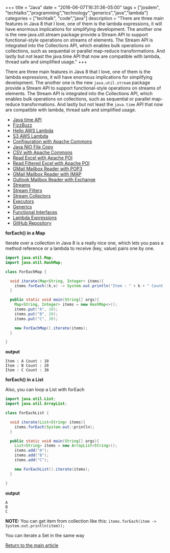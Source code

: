 +++
title = "Java"
date = "2016-06-07T16:31:36-05:00"
tags = ["josdem", "techtalks","programming","technology","generics","java","lambda"]
categories = ["techtalk", "code","java"]
description = "There are three main features in Java 8 that I love, one of them is the lambda expressions, it will have enormous implications for simplifying development. The another one is the new java.util.stream package provide a Stream API to support functional-style operations on streams of elements. The Stream API is integrated into the Collections API, which enables bulk operations on collections, such as sequential or parallel map-reduce transformations. And lastly but not least the java.time API that now are compatible with lambda, thread safe and simplified usage."
+++

There are three main features in Java 8 that I love, one of them is the lambda expressions, it will have enormous implications for simplifying development. The another one is the new `java.util.stream` package provide a Stream API to support functional-style operations on streams of elements. The Stream API is integrated into the Collections API, which enables bulk operations on collections, such as sequential or parallel map-reduce transformations. And lastly but not least the `java.time` API that now are compatible with lambda, thread safe and simplified usage.


* [Java time API](/techtalk/java/java_time_api)
* [FizzBuzz](/techtalk/java/java_fizz_buzz)
* [Hello AWS Lambda](/techtalk/java/hello_aws_lambda)
* [S3 AWS Lambda](/techtalk/java/s3_aws_lambda)
* [Configuration with Apache Commons](/techtalk/java/configuration_apache_commons)
* [Java NIO File Copy](/techtalk/java/java_nio_copy)
* [CSV with Apache Commons](/techtalk/java/csv_apache_commons)
* [Read Excel with Apache POI](/techtalk/java/apache_poi_excel)
* [Read Filtered Excel with Apache POI](/techtalk/java/apache_poi_excel_filter_reader)
* [GMail Mailbox Reader with POP3](/techtalk/java/mailbox_reader_pop3)
* [GMail Mailbox Reader with IMAP](/techtalk/java/mailbox_reader_imap)
* [Outlook Mailbox Reader with Exchange](/techtalk/java/mailbox_reader_exchange)
* [Streams](/techtalk/java/streams)
* [Stream Filters](/techtalk/java/stream_filters)
* [Stream Collectors](/techtalk/java/stream_collectors)
* [Executors](/techtalk/java/executors)
* [Generics](/techtalk/java/generics)
* [Functional Interfaces](/techtalk/java/functional_interfaces)
* [Lambda Expressions](/techtalk/java/lambda_expressions)
* [GitHub Repository](https://github.com/josdem/java-topics)


**forEach() in a Map**

Iterate over a collection in Java 8 is a really nice one, which lets you pass a method reference or a lambda to receive (key, value) pairs one by one.

```java
import java.util.Map;
import java.util.HashMap;

class ForEachMap {

  void iterate(Map<String, Integer> items){
    items.forEach((k,v) -> System.out.println("Item : " + k + " Count : " + v));
  }

  public static void main(String[] args){
    Map<String, Integer> items = new HashMap<>();
    items.put("A", 10);
    items.put("B", 20);
    items.put("C", 30);

    new ForEachMap().iterate(items);
  }

}
```

**output**

```
Item : A Count : 10
Item : B Count : 20
Item : C Count : 30
```


**forEach() in a List**

Also, you can loop a List with forEach

```java
import java.util.List;
import java.util.ArrayList;

class ForEachList {

  void iterate(List<String> items){
    items.forEach(System.out::println);
  }

  public static void main(String[] args){
    List<String> items = new ArrayList<String>();
    items.add("A");
    items.add("B");
    items.add("C");

    new ForEachList().iterate(items);
  }

}
```

**output**

```
A
B
C
```

**NOTE:** You can get item from collection like this: `items.forEach(item -> System.out.println(item));`

You can iterate a Set in the same way

[Return to the main article](/techtalk/techtalks)
